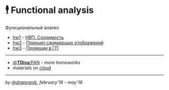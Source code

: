 # 🕴️ Functional analysis

Функциональный анализ

- [hw1](https://github.com/Drapegnik/bsu/tree/master/fun/hw1) - [НВП. Сходимость](https://drapegnik.github.io/bsu/fun/hw1/hw1.pdf)
- [hw2](https://github.com/Drapegnik/bsu/tree/master/fun/hw2) - [Принцип сжимающих отображений](https://drapegnik.github.io/bsu/fun/hw2/hw2.pdf)
- [hw3](https://github.com/Drapegnik/bsu/tree/master/fun/hw3) - [Проекции в ГП](https://drapegnik.github.io/bsu/fun/hw3/hw3.pdf)

---

- [@**TDiva**/FAN](https://github.com/TDiva/FAN) - _more homeworks_
- materials on [cloud](https://cloud.mail.ru/public/6dHi/UugEXFtoH/semester-4/%D0%A4%D0%90%D0%9D/)

---

_by [@drapegnik](https://github.com/Drapegnik), february'16 - may'16_
